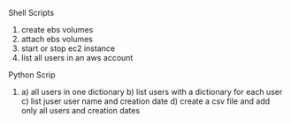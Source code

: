 Shell Scripts
1) create ebs volumes
2) attach ebs volumes
3) start or stop ec2 instance 
4) list all users in an aws account

Python Scrip
1) a) all users in one dictionary
   b) list users with a dictionary for each user
   c) list juser user name and creation date
   d) create a csv file and add only all users and creation dates 

